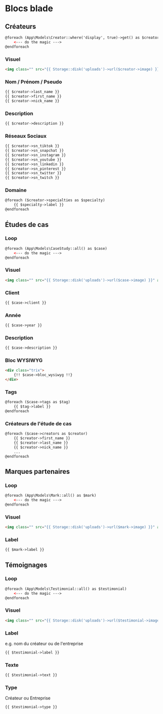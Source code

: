 
# __Blocs blade__

## Créateurs
```html
@foreach (App\Models\Creator::where('display', true)->get() as $creator)
    <--- do the magic --->
@endforeach
```

### Visuel
```html
<img class="" src="{{ Storage::disk('uploads')->url($creator->image) }}" alt="">
```

### Nom / Prénom / Pseudo
```html
{{ $creator->last_name }}
{{ $creator->first_name }}
{{ $creator->nick_name }}
```

### Description
```html
{{ $creator->description }}
```

### Réseaux Sociaux
```html
{{ $creator->sn_tiktok }}
{{ $creator->sn_snapchat }}
{{ $creator->sn_instagram }}
{{ $creator->sn_youtube }}
{{ $creator->sn_linkedin }}
{{ $creator->sn_pinterest }}
{{ $creator->sn_twitter }}
{{ $creator->sn_twitch }}
```

### Domaine
```html
@foreach ($creator->specialties as $specialty)
    {{ $specialty->label }}
@endforeach
```


## Études de cas

### Loop
```html
@foreach (App\Models\CaseStudy::all() as $case)
    <--- do the magic --->
@endforeach
```

### Visuel
```html
<img class="" src="{{ Storage::disk('uploads')->url($case->image) }}" alt="">
```
    
### Client
```html
{{ $case->client }}
```
    
### Année
```html
{{ $case->year }}
```
    
### Description
```html
{{ $case->description }}
```

### Bloc WYSIWYG
```html
<div class="trix">
    {!! $case->bloc_wysiwyg !!}
</div>
```

### Tags
```html
@foreach ($case->tags as $tag)
    {{ $tag->label }}
@endforeach
```

### Créateurs de l'étude de cas
```html
@foreach ($case->creators as $creator)
    {{ $creator->first_name }}
    {{ $creator->last_name }}
    {{ $creator->nick_name }}
    ...
@endforeach
```


## Marques partenaires

### Loop
```html
@foreach (App\Models\Mark::all() as $mark)
    <--- do the magic --->
@endforeach
```

### Visuel
```html
<img class="" src="{{ Storage::disk('uploads')->url($mark->image) }}" alt="">
```

### Label
```html
{{ $mark->label }}
```


## Témoignages

### Loop
```html
@foreach (App\Models\Testimonial::all() as $testimonial)
    <--- do the magic --->
@endforeach
```

### Visuel
```html
<img class="" src="{{ Storage::disk('uploads')->url($testimonial->image) }}" alt="">
```

### Label
e.g. nom du créateur ou de l'entreprise
```html
{{ $testimonial->label }}
```

### Texte
```html
{{ $testimonial->text }}
```

### Type
Créateur ou Entreprise
```html
{{ $testimonial->type }}
```
